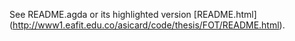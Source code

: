 See README.agda or its highlighted version [README.html]
(http://www1.eafit.edu.co/asicard/code/thesis/FOT/README.html).
